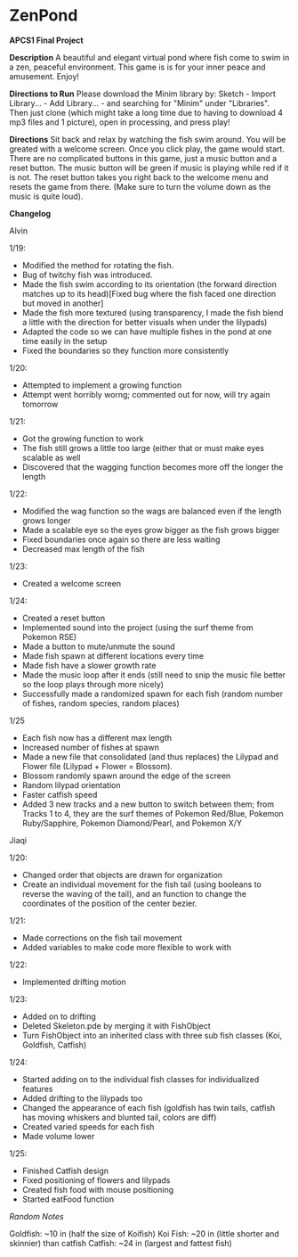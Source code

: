 # ZenPond
**APCS1 Final Project**


**Description**
A beautiful and elegant virtual pond where fish come to swim in a zen, peaceful environment. This game is is for your inner peace and amusement. Enjoy!

**Directions to Run**
Please download the Minim library by: Sketch - Import Library... - Add Library... - and searching for "Minim" under "Libraries".
Then just clone (which might take a long time due to having to download 4 mp3 files and 1 picture), open in processing, and press play!

**Directions**
Sit back and relax by watching the fish swim around. You will be greated with a welcome screen. Once you click play, the game would start. There are no complicated buttons in this game, just a music button and a reset button. The music button will be green if music is playing while red if it is not. The reset button takes you right back to the welcome menu and resets the game from there. (Make sure to turn the volume down as the music is quite loud).

**Changelog**

Alvin

1/19:
* Modified the method for rotating the fish.
* Bug of twitchy fish was introduced.
* Made the fish swim according to its orientation (the forward direction matches up to its head)[Fixed bug where the fish faced one direction but moved in another]
* Made the fish more textured (using transparency, I made the fish blend a little with the direction for better visuals when under the lilypads)
* Adapted the code so we can have multiple fishes in the pond at one time easily in the setup
* Fixed the boundaries so they function more consistently

1/20:
* Attempted to implement a growing function
* Attempt went horribly worng; commented out for now, will try again tomorrow

1/21:
* Got the growing function to work
* The fish still grows a little too large (either that or must make eyes scalable as well
* Discovered that the wagging function becomes more off the longer the length

1/22:
* Modified the wag function so the wags are balanced even if the length grows longer
* Made a scalable eye so the eyes grow bigger as the fish grows bigger
* Fixed boundaries once again so there are less waiting
* Decreased max length of the fish

1/23:
* Created a welcome screen

1/24:
* Created a reset button
* Implemented sound into the project (using the surf theme from Pokemon RSE)
* Made a button to mute/unmute the sound
* Made fish spawn at different locations every time
* Made fish have a slower growth rate
* Made the music loop after it ends (still need to snip the music file better so the loop plays through more nicely)
* Successfully made a randomized spawn for each fish (random number of fishes, random species, random places)

1/25
* Each fish now has a different max length
* Increased number of fishes at spawn
* Made a new file that consolidated (and thus replaces) the Lilypad and Flower file (Lilypad + Flower = Blossom).
* Blossom randomly spawn around the edge of the screen
* Random lilypad orientation
* Faster catfish speed
* Added 3 new tracks and a new button to switch between them; from Tracks 1 to 4, they are the surf themes of Pokemon Red/Blue, Pokemon Ruby/Sapphire, Pokemon Diamond/Pearl, and Pokemon X/Y

Jiaqi

1/20:
* Changed order that objects are drawn for organization
* Create an individual movement for the fish tail (using booleans to reverse the waving of the tail), and an function to change the coordinates of the position of the center bezier.

1/21:
* Made corrections on the fish tail movement 
* Added variables to make code more flexible to work with

1/22:
* Implemented drifting motion 

1/23:
* Added on to drifting
* Deleted Skeleton.pde by merging it with FishObject
* Turn FishObject into an inherited class with three sub fish classes (Koi, Goldfish, Catfish)

1/24:
* Started adding on to the individual fish classes for individualized features
* Added drifting to the lilypads too
* Changed the appearance of each fish (goldfish has twin tails, catfish has moving whiskers and blunted tail, colors are diff)
* Created varied speeds for each fish
* Made volume lower 

1/25:
* Finished Catfish design
* Fixed positioning of flowers and lilypads
* Created fish food with mouse positioning 
* Started eatFood function

*Random Notes*

Goldfish: ~10 in (half the size of Koifish)
Koi Fish: ~20 in (little shorter and skinnier) than catfish
Catfish: ~24 in (largest and fattest fish)
